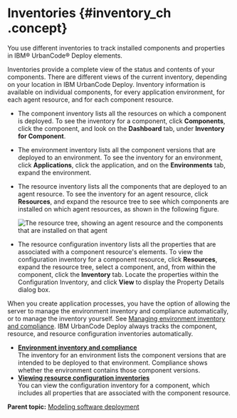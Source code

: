 # Inventories {#inventory_ch .concept}

You use different inventories to track installed components and properties in IBM® UrbanCode® Deploy elements.

Inventories provide a complete view of the status and contents of your components. There are different views of the current inventory, depending on your location in IBM UrbanCode Deploy. Inventory information is available on individual components, for every application environment, for each agent resource, and for each component resource.

-   The component inventory lists all the resources on which a component is deployed. To see the inventory for a component, click **Components**, click the component, and look on the **Dashboard** tab, under **Inventory for Component**.
-   The environment inventory lists all the component versions that are deployed to an environment. To see the inventory for an environment, click **Applications**, click the application, and on the **Environments** tab, expand the environment.
-   The resource inventory lists all the components that are deployed to an agent resource. To see the inventory for an agent resource, click **Resources**, and expand the resource tree to see which components are installed on which agent resources, as shown in the following figure.

    ![The resource tree, showing an agent resource and the components that are installed on that agent](../images/inventory_ch_a.gif)

-   The resource configuration inventory lists all the properties that are associated with a component resource's elements. To view the configuration inventory for a component resource, click **Resources**, expand the resource tree, select a component, and, from within the component, click the **Inventory** tab. Locate the properties within the Configuration Inventory, and click **View** to display the Property Details dialog box.

When you create application processes, you have the option of allowing the server to manage the environment inventory and compliance automatically, or to manage the inventory yourself. See [Managing environment inventory and compliance](inventory_manage_app.md). IBM UrbanCode Deploy always tracks the component, resource, and resource configuration inventories automatically.

-   **[Environment inventory and compliance](../topics/env_compliance.md)**  
The inventory for an environment lists the component versions that are intended to be deployed to that environment. Compliance shows whether the environment contains those component versions.
-   **[Viewing resource configuration inventories](../topics/configuration_properties.md)**  
You can view the configuration inventory for a component, which includes all properties that are associated with the component resource.

**Parent topic:** [Modeling software deployment](../topics/part_using.md)

